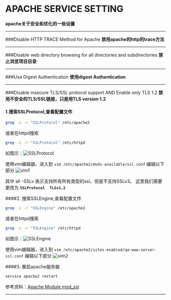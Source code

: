
APACHE SERVICE SETTING
=====================

**apache关于安全和优化的一些设置**
***
###Disable HTTP TRACE Method for Apache
**禁用apache的http的trace方法**
***
###Disable web directory browsing for all directories and subdirectories
**禁止浏览项目目录**
***
###Use Digest Authentication
**使用digest Authentication**
***
###Disable insecure TLS/SSL protocol support AND Enable only TLS 1.2
**禁用不安全的TLS/SSL链接，只是用TLS version 1.2**

####  1.搜索SSLProtocol,查看配置文件
```sh
grep -i -r "SSLProtocol" /etc/apache2
```
或者在httpd搜索
```sh
grep -i -r "SSLProtocol" /etc/httpd
```
   如图示：![SSLProtocol](https://github.com/phpstudyOne/rihui/blob/apache_service_setting/apache_service_setting/images/sslProtocol.png)
   
使用vim编辑器，进入到 `vim /etc/apache2/mods-available/ssl.conf` 编辑以下部分
![vim1](https://github.com/phpstudyOne/rihui/blob/apache_service_setting/apache_service_setting/images/vim1.png)

其中 all -SSLv 表示支持所有所有类型的ssl，但是不支持SSLv3。
这里我们需要更改为 **`SSLProtocol  TLSv1.2`**

####2. 搜索SSLEngine,查看配置文件
```sh
grep -i -r "SSLEngine" /etc/apache2
```
或者在httpd搜索
```sh
grep -i -r "SSLEngine" /etc/httpd
```
如图示：![SSLEngine](https://raw.githubusercontent.com/phpstudyOne/rihui/apache_service_setting/apache_service_setting/images/sslengine.png)

使用vim编辑器，进入到 `vim /etc/apache2/sites-enabled/qa-www-server-ssl.conf` 编辑以下部分
![vim2](https://raw.githubusercontent.com/phpstudyOne/rihui/apache_service_setting/apache_service_setting/images/vim2.png)

####3. 重启apache服务器
``` sh
service apache2 restart
```
参考资料：[Apache Module mod_ssl](http://httpd.apache.org/docs/2.4/mod/mod_ssl.html#sslengine)
***
